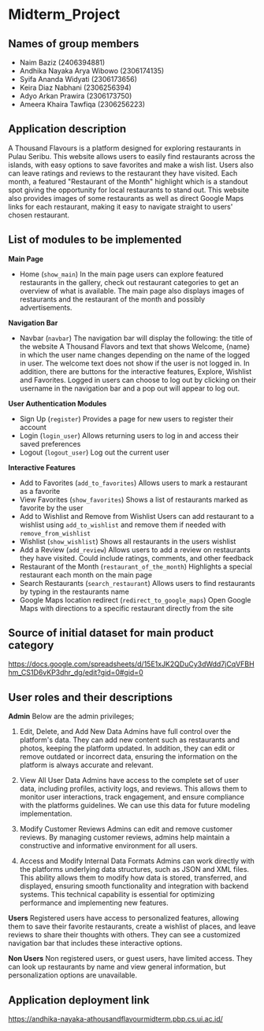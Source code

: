 # Midterm_Project


## **Names of group members**
- Naim Baziz (2406394881)
- Andhika Nayaka Arya Wibowo (2306174135)
- Syifa Ananda Widyati (2306173656)
- Keira Diaz Nabhani (2306256394)
- Adyo Arkan Prawira (2306173750)
- Ameera Khaira Tawfiqa (2306256223)


## **Application description**
A Thousand Flavours is a platform designed for exploring restaurants in Pulau Seribu. This website allows users to easily find restaurants across the islands, with easy options to save favorites and make a wish list. Users also can leave ratings and reviews to the restaurant they have visited. Each month, a featured "Restaurant of the Month" highlight which is a standout spot giving the opportunity for local restaurants to stand out. This website also provides images of some restaurants as well as direct Google Maps links for each restaurant, making it easy to navigate straight to users' chosen restaurant.


## **List of modules to be implemented**
**Main Page**
- Home (```show_main```)
In the main page users can explore featured restaurants in the gallery, check out restaurant categories to get an overview of what is available. The main page also displays images of restaurants and the restaurant of the month and possibly advertisements.


**Navigation Bar**
- Navbar (```navbar```)
The navigation bar will display the following: the title of the website A Thousand Flavors and text that shows Welcome, {name} in which the user name changes depending on the name of the logged in user. The welcome text does not show if the user is not logged in. In addition, there are buttons for the interactive features, Explore, Wishlist and Favorites.
Logged in users can choose to log out by clicking on their username in the navigation bar and a pop out will appear to log out.

**User Authentication Modules**
- Sign Up (```register```)
Provides a page for new users to register their account
- Login (```login_user```)
Allows returning users to log in and access their saved preferences
- Logout (```logout_user```)
Log out the current user

**Interactive Features**
- Add to Favorites (```add_to_favorites```)
Allows users to mark a restaurant as a favorite
- View Favorites (```show_favorites```)
Shows a list of restaurants marked as favorite by the user
- Add to Wishlist and Remove from Wishlist
Users can add restaurant to a wishlist using ```add_to_wishlist``` and remove them if needed with ```remove_from_wishlist```
- Wishlist (```show_wishlist```)
Shows all restaurants in the users wishlist
- Add a Review (```add_review```)
Allows users to add a review on restaurants they have visited. Could include ratings, comments, and other feedback
- Restaurant of the Month (```restaurant_of_the_month```)
Highlights a special restaurant each month on the main page
- Search Restaurants (```search_restaurant```)
Allows users to find restaurants by typing in the restaurants name
- Google Maps location redirect (```redirect_to_google_maps```)
Open Google Maps with directions to a specific restaurant directly from the site

## **Source of initial dataset for main product category**
https://docs.google.com/spreadsheets/d/15E1xJK2QDuCy3dWdd7jCqVFBHhm_CS1D6vKP3dhr_dg/edit?gid=0#gid=0


## **User roles and their descriptions**


**Admin**
Below are the admin privileges;


1. Edit, Delete, and Add New Data
Admins have full control over the platform's data. They can add new content such as restaurants and photos, keeping the platform updated. In addition, they can edit or remove outdated or incorrect data, ensuring the information on the platform is always accurate and relevant.


2. View All User Data
Admins have access to the complete set of user data, including profiles, activity logs, and reviews. This allows them to monitor user interactions, track engagement, and ensure compliance with the platforms guidelines. We can use this data for future modeling implementation.


3. Modify Customer Reviews
Admins can edit and remove customer reviews. By managing customer reviews, admins help maintain a constructive and informative environment for all users.

4. Access and Modify Internal Data Formats
Admins can work directly with the platforms underlying data structures, such as JSON and XML files. This ability allows them to modify how data is stored, transferred, and displayed, ensuring smooth functionality and integration with backend systems. This technical capability is essential for optimizing performance and implementing new features.


**Users**
Registered users have access to personalized features, allowing them to save their favorite restaurants, create a wishlist of places, and leave reviews to share their thoughts with others. They can see a customized navigation bar that includes these interactive options.


**Non Users**
Non registered users, or guest users, have limited access. They can look up restaurants by name and view general information, but personalization options are unavailable. 


## **Application deployment link**
https://andhika-nayaka-athousandflavourmidterm.pbp.cs.ui.ac.id/
